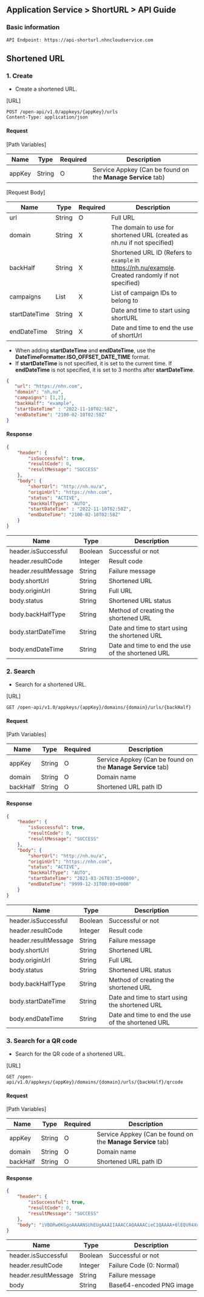 ## Application Service > ShortURL > API Guide

### Basic information
```http
API Endpoint: https://api-shorturl.nhncloudservice.com
```

## Shortened URL

### 1. Create
- Create a shortened URL.

[URL]

```http
POST /open-api/v1.0/appkeys/{appKey}/urls
Content-Type: application/json
```

#### Request

[Path Variables]

| Name | Type | Required | Description |
|---|---|---|---|
| appKey | String | O | Service Appkey (Can be found on the **Manage Service** tab) |

[Request Body]

| Name | Type | Required | Description |
|---|---|---|---|
| url | String | O | Full URL |
| domain | String | X | The domain to use for shortened URL (created as nh.nu if not specified) |
| backHalf | String | X | Shortened URL ID (Refers to `example` in https://nh.nu/example. Created randomly if not specified) |
| campaigns | List<String> | X | List of campaign IDs to belong to |
| startDateTime | String | X | Date and time to start using shortURL |
| endDateTime | String | X | Date and time to end the use of shortUrl |

* When adding **startDateTime** and **endDateTime**, use the **DateTimeFormatter.ISO_OFFSET_DATE_TIME** format.
* If **startDateTime** is not specified, it is set to the current time. If **endDateTime** is not specified, it is set to 3 months after **startDateTime**.

```json
{
   "url": "https://nhn.com",
   "domain": "nh,nu",
   "campaigns": [1,2],
   "backHalf": "example",
   "startDateTime" : "2022-11-10T02:58Z",
   "endDateTime": "2100-02-10T02:58Z"
}
```

#### Response
```json
{
    "header": {
        "isSuccessful": true,
        "resultCode": 0,
        "resultMessage": "SUCCESS"
    },
    "body": {
        "shortUrl": "http://nh.nu/a",
        "originUrl": "https://nhn.com",
        "status": "ACTIVE",
        "backHalfType": "AUTO",
        "startDateTime" : "2022-11-10T02:58Z",
        "endDateTime": "2100-02-10T02:58Z"
    }
}
```

| Name | Type | Description |
|---|---|---|
| header.isSuccessful | Boolean | Successful or not |
| header.resultCode | Integer | Result code |
| header.resultMessage | String | Failure message |
| body.shortUrl | String | Shortened URL |
| body.originUrl | String | Full URL |
| body.status | String | Shortened URL status |
| body.backHalfType | String | Method of creating the shortened URL |
| body.startDateTime | String | Date and time to start using the shortened URL |
| body.endDateTime | String | Date and time to end the use of the shortened URL |

### 2. Search
- Search for a shortened URL.

[URL]

```http
GET /open-api/v1.0/appkeys/{appKey}/domains/{domain}/urls/{backHalf}
```

#### Request

[Path Variables]

| Name | Type | Required | Description |
|---|---|---|---|
| appKey | String | O | Service Appkey (Can be found on the **Manage Service** tab) |
| domain | String | O | Domain name |
| backHalf | String | O | Shortened URL path ID |


#### Response
```json
{
    "header": {
        "isSuccessful": true,
        "resultCode": 0,
        "resultMessage": "SUCCESS"
    },
    "body": {
        "shortUrl": "http://nh.nu/a",
        "originUrl": "https://nhn.com",
        "status": "ACTIVE",
        "backHalfType": "AUTO",
        "startDateTime": "2021-03-26T03:35+0000",
        "endDateTime": "9999-12-31T00:00+0000"
    }
}
```

| Name | Type | Description |
|---|---|---|
| header.isSuccessful | Boolean | Successful or not |
| header.resultCode | Integer | Result code |
| header.resultMessage | String | Failure message |
| body.shortUrl | String | Shortened URL |
| body.originUrl | String | Full URL |
| body.status | String | Shortened URL status |
| body.backHalfType | String | Method of creating the shortened URL |
| body.startDateTime | String | Date and time to start using the shortened URL |
| body.endDateTime | String | Date and time to end the use of the shortened URL |



### 3. Search for a QR code
- Search for the QR code of a shortened URL.

[URL]

```http
GET /open-api/v1.0/appkeys/{appKey}/domains/{domain}/urls/{backHalf}/qrcode
```

#### Request

[Path Variables]

| Name | Type | Required | Description |
|---|---|---|---|
| appKey | String | O | Service Appkey (Can be found on the **Manage Service** tab) |
| domain | String | O | Domain name |
| backHalf | String | O | Shortened URL path ID |

#### Response
```json
{
    "header": {
        "isSuccessful": true,
        "resultCode": 0,
        "resultMessage": "SUCCESS"
    },
    "body": "iVBORw0KGgoAAAANSUhEUgAAAIIAAACCAQAAAACieC1QAAAA+0lEQVR4Xu3UsZHEIAwFUO0QkO024BnaIKMlbwNnuwHTkjO3wYwasDMCBp18wbHrxFJ6t4rMCzTigwE61QIf+ZOSAGizNILRCFIuj0yRPzQyeqoeZ9AKVjB6ScN66nMtlGmD0y4uhfPB2eN7Ypdy1JSPpUbSsHTPTNXqBEL6CtCDU8kdMC4urm0XAqGJuA+N9jcfiZS7L73FqaUqkfRcu4HMTk4jPHDpvdvbzCKpgcd2fIgq2Xx342w9aeSnlcWqk+OOcThzS1UifJ95aWpoO5UI/6ezB3h5E2TCb0J5vKQqExoD7rnNLBHK6ZaRUSNHPnExcVXJW33kX8g3k5xLHpTtgoMAAAAASUVORK5CYII="
}
```

| Name | Type | Description |
|---|---|---|
| header.isSuccessful | Boolean | Successful or not |
| header.resultCode | Integer | Failure Code (0: Normal) |
| header.resultMessage | String | Failure message |
| body | String | Base64-encoded PNG image |
